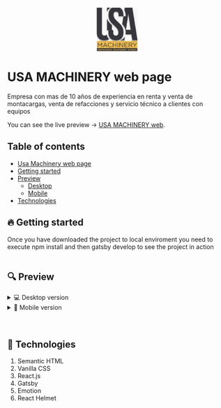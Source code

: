 <p align="center">
    <a href="#usamachinerypage">
        <img src="./src/icons/logo.png" height="100" alt="USA MACHINERY"/>
    </a>
</p>

<h1 id="web">USA MACHINERY web page</h1>

Empresa con mas de 10 años de experiencia en renta y venta de montacargas, venta de refacciones y servicio técnico a clientes con equipos

You can see the live preview → [USA MACHINERY web]("").

## Table of contents

- [Usa Machinery web page](#web)
- [Getting started](#scripts)
- [Preview](#preview)
  - [Desktop](#desktop)
  - [Mobile](#mobile)
- [Technologies](#technologies)

<h2 id="scripts">🔥 Getting started</h2>
Once you have downloaded the project to local enviroment you need to execute npm install and then gatsby develop to see the project in action
<br>
<br>

<h2 id="preview">🔍 Preview</h2>

<details>
  <summary id="desktop">💻 Desktop version</summary>    
  <img src="./desktopVew.png" alt="Desktop view">
</details>

<details>
  <summary id="mobile">📱 Mobile version</summary>  
  <img src="./mobileView.png" alt="Mobile view">
</details>
<br>
<br>
<h2 id="technologies">📲 Technologies</h2>

1. Semantic HTML
2. Vanilla CSS
3. React.js
4. Gatsby
5. Emotion
6. React Helmet
